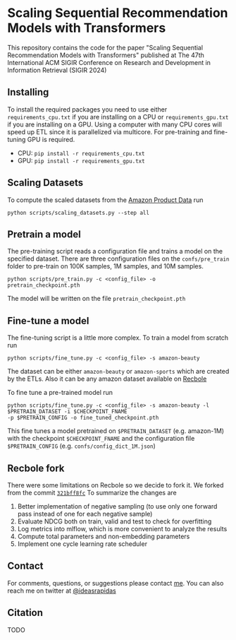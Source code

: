 # Scaling Sequential Recommendation Models with Transformers

This repository contains the code for the paper "Scaling Sequential Recommendation Models with Transformers" 
published at The 47th International ACM SIGIR Conference on Research and Development in Information Retrieval 
(SIGIR 2024)

## Installing

To install the required packages you need to use either `requirements_cpu.txt` if you are installing on a CPU 
or `requirements_gpu.txt` if you are installing on a GPU. Using a computer with many CPU cores will speed up
ETL since it is parallelized via multicore. For pre-training and fine-tuning GPU is required.

- CPU: `pip install -r requirements_cpu.txt`
- GPU: `pip install -r requirements_gpu.txt`

## Scaling Datasets

To compute the scaled datasets from the [Amazon Product Data](https://cseweb.ucsd.edu/~jmcauley/datasets/amazon_v2/) run

```commandline
python scripts/scaling_datasets.py --step all
```

## Pretrain a model

The pre-training script reads a configuration file and trains a model on the specified dataset. 
There are three configuration files on the `confs/pre_train` folder to pre-train on 100K samples, 1M samples, and 10M samples.

```commandline
python scripts/pre_train.py -c <config_file> -o pretrain_checkpoint.pth
```

The model will be written on the file `pretrain_checkpoint.pth`

## Fine-tune a model

The fine-tuning script is a little more complex. To train a model from scratch run 

```commandline
python scripts/fine_tune.py -c <config_file> -s amazon-beauty
```
The dataset can be either `amazon-beauty` or `amazon-sports` which are created by the ETLs. 
Also it can be any amazon dataset available on [Recbole](https://recbole.io/)


To fine tune a pre-trained model run

```commandline
python scripts/fine_tune.py -c <config_file> -s amazon-beauty -l $PRETRAIN_DATASET -i $CHECKPOINT_FNAME 
-p $PRETRAIN_CONFIG -o fine_tuned_checkpoint.pth
```

This fine tunes a model pretrained on `$PRETRAIN_DATASET` (e.g. amazon-1M) with the checkpoint `$CHECKPOINT_FNAME` 
and the configuration file `$PRETRAIN_CONFIG` (e.g. `confs/config_dict_1M.json`)

## Recbole fork
There were some limitations on Recbole so we decide to fork it. We forked from the commit [`321bff8fc`](https://github.com/RUCAIBox/RecBole/commit/321bff8fc169415c908cd3e722d681b89bee5187) 
To summarize the changes are

1. Better implementation of negative sampling (to use only one forward pass instead of one for each negative sample)
2. Evaluate NDCG both on train, valid and test to check for overfitting
3. Log metrics into mlflow, which is more convenient to analyze the results
4. Compute total parameters and non-embedding parameters
5. Implement one cycle learning rate scheduler

## Contact

For comments, questions, or suggestions please contact [me](mailto:pablo.rzivic@mercadolibre.com). You can also reach me
on twitter at [@ideasrapidas](https://twitter.com/ideasrapidas)

## Citation
TODO

